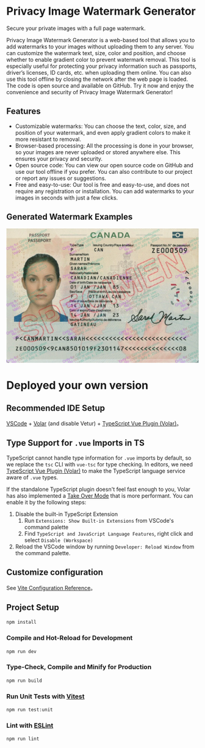 # Privacy Image Watermark Generator

Secure your private images with a full page watermark.

Privacy Image Watermark Generator is a web-based tool that allows you to add watermarks to your images without uploading them to any server. You can customize the watermark text, size, color and position, and choose whether to enable gradient color to prevent watermark removal. This tool is especially useful for protecting your privacy information such as passports, driver’s licenses, ID cards, etc. when uploading them online. You can also use this tool offline by closing the network after the web page is loaded. The code is open source and available on GitHub. Try it now and enjoy the convenience and security of Privacy Image Watermark Generator!


## Features
* Customizable watermarks: You can choose the text, color, size, and position of your watermark, and even apply gradient colors to make it more resistant to removal.
* Browser-based processing: All the processing is done in your browser, so your images are never uploaded or stored anywhere else. This ensures your privacy and security.
* Open source code: You can view our open source code on GitHub and use our tool offline if you prefer. You can also contribute to our project or report any issues or suggestions.
* Free and easy-to-use: Our tool is free and easy-to-use, and does not require any registration or installation. You can add watermarks to your images in seconds with just a few clicks.

## Generated Watermark Examples
![](/img/watermark.png)


# Deployed your own version

## Recommended IDE Setup

[VSCode](https://code.visualstudio.com/) + [Volar](https://marketplace.visualstudio.com/items?itemName=Vue.volar) (and disable Vetur) + [TypeScript Vue Plugin (Volar)](https://marketplace.visualstudio.com/items?itemName=Vue.vscode-typescript-vue-plugin)。

## Type Support for `.vue` Imports in TS

TypeScript cannot handle type information for `.vue` imports by default, so we replace the `tsc` CLI with `vue-tsc` for type checking. In editors, we need [TypeScript Vue Plugin (Volar)](https://marketplace.visualstudio.com/items?itemName=Vue.vscode-typescript-vue-plugin) to make the TypeScript language service aware of `.vue` types.

If the standalone TypeScript plugin doesn't feel fast enough to you, Volar has also implemented a [Take Over Mode](https://github.com/johnsoncodehk/volar/discussions/471#discussioncomment-1361669) that is more performant. You can enable it by the following steps:

1. Disable the built-in TypeScript Extension
    1) Run `Extensions: Show Built-in Extensions` from VSCode's command palette
    2) Find `TypeScript and JavaScript Language Features`, right click and select `Disable (Workspace)`
2. Reload the VSCode window by running `Developer: Reload Window` from the command palette.

## Customize configuration

See [Vite Configuration Reference](https://vitejs.dev/config/)。

## Project Setup

```sh
npm install
```

### Compile and Hot-Reload for Development

```sh
npm run dev
```

### Type-Check, Compile and Minify for Production

```sh
npm run build
```

### Run Unit Tests with [Vitest](https://vitest.dev/)

```sh
npm run test:unit
```

### Lint with [ESLint](https://eslint.org/)

```sh
npm run lint
```
